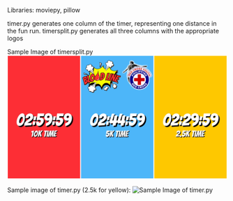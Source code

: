 Libraries: moviepy, pillow

timer.py generates one column of the timer, representing one distance in the fun run.
timersplit.py generates all three columns with the appropriate logos

Sample Image of timersplit.py
![Sample Image of timersplit.py](https://raw.githubusercontent.com/altemd/uprcy-fun_run_race_timer/refs/heads/main/Sample%20Image.png)

Sample image of timer.py (2.5k for yellow):
![Sample Image of timer.py](https://github.com/user-attachments/assets/6b5237f3-aef1-4918-958c-88a76384b1f6)

